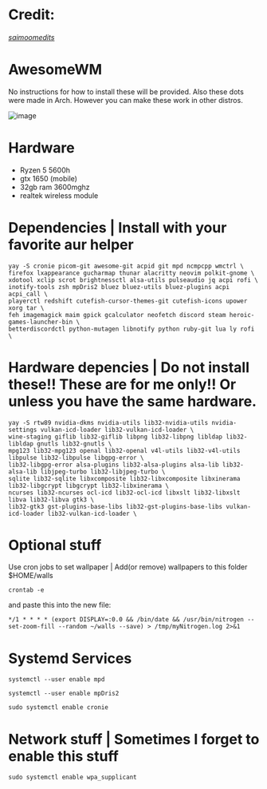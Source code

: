# Credit:

  ###### [saimoomedits](https://github.com/saimoomedits)

# AwesomeWM

No instructions for how to install these will be provided. Also these dots were made in Arch. However you can make these work in other distros.

![image](https://user-images.githubusercontent.com/43517199/213188711-a370e0d1-a2c4-4119-95bc-d51e46d81214.png)

# Hardware

 - Ryzen 5 5600h 
 - gtx 1650 (mobile) 
 - 32gb ram 3600mghz 
 - realtek wireless module 



# Dependencies | Install with your favorite aur helper

``` 
yay -S cronie picom-git awesome-git acpid git mpd ncmpcpp wmctrl \
firefox lxappearance gucharmap thunar alacritty neovim polkit-gnome \
xdotool xclip scrot brightnessctl alsa-utils pulseaudio jq acpi rofi \
inotify-tools zsh mpDris2 bluez bluez-utils bluez-plugins acpi acpi_call \
playerctl redshift cutefish-cursor-themes-git cutefish-icons upower xorg tar \
feh imagemagick maim gpick gcalculator neofetch discord steam heroic-games-launcher-bin \
betterdiscordctl python-mutagen libnotify python ruby-git lua ly rofi \
```

# Hardware depencies | Do not install these!! These are for me only!! Or unless you have the same hardware.
```
yay -S rtw89 nvidia-dkms nvidia-utils lib32-nvidia-utils nvidia-settings vulkan-icd-loader lib32-vulkan-icd-loader \
wine-staging giflib lib32-giflib libpng lib32-libpng libldap lib32-libldap gnutls lib32-gnutls \
mpg123 lib32-mpg123 openal lib32-openal v4l-utils lib32-v4l-utils libpulse lib32-libpulse libgpg-error \
lib32-libgpg-error alsa-plugins lib32-alsa-plugins alsa-lib lib32-alsa-lib libjpeg-turbo lib32-libjpeg-turbo \
sqlite lib32-sqlite libxcomposite lib32-libxcomposite libxinerama lib32-libgcrypt libgcrypt lib32-libxinerama \
ncurses lib32-ncurses ocl-icd lib32-ocl-icd libxslt lib32-libxslt libva lib32-libva gtk3 \
lib32-gtk3 gst-plugins-base-libs lib32-gst-plugins-base-libs vulkan-icd-loader lib32-vulkan-icd-loader \ 
```

# Optional stuff

Use cron jobs to set wallpaper | Add(or remove) wallpapers to this folder $HOME/walls
```
crontab -e 
```
and paste this into the new file: 
```
*/1 * * * * (export DISPLAY=:0.0 && /bin/date && /usr/bin/nitrogen --set-zoom-fill --random ~/walls --save) > /tmp/myNitrogen.log 2>&1
```
# Systemd Services 

```
systemctl --user enable mpd
```
```
systemctl --user enable mpDris2
```
```
sudo systemctl enable cronie
```
# Network stuff | Sometimes I forget to enable this stuff

```
sudo systemctl enable wpa_supplicant
```

